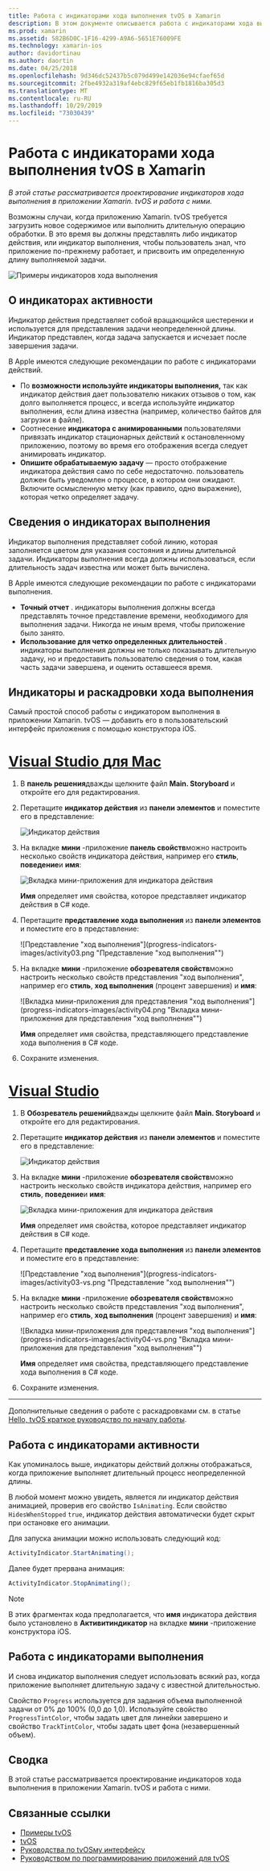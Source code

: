 ```yaml
---
title: Работа с индикаторами хода выполнения tvOS в Xamarin
description: В этом документе описывается работа с индикаторами хода выполнения в приложении tvOS, созданном с помощью Xamarin. В нем обсуждаются индикаторы выполнения и индикатор активности.
ms.prod: xamarin
ms.assetid: 582B6D0C-1F16-4299-A9A6-5651E76009FE
ms.technology: xamarin-ios
author: davidortinau
ms.author: daortin
ms.date: 04/25/2018
ms.openlocfilehash: 9d346dc52437b5c079d499e142036e94cfaef65d
ms.sourcegitcommit: 2fbe4932a319af4ebc829f65eb1fb1816ba305d3
ms.translationtype: MT
ms.contentlocale: ru-RU
ms.lasthandoff: 10/29/2019
ms.locfileid: "73030439"
---
```

# <a name="working-with-tvos-progress-indicators-in-xamarin"></a>Работа с индикаторами хода выполнения tvOS в Xamarin

_В этой статье рассматривается проектирование индикаторов хода выполнения в приложении Xamarin. tvOS и работа с ними._

Возможны случаи, когда приложению Xamarin. tvOS требуется загрузить новое содержимое или выполнить длительную операцию обработки. В это время вы должны представлять либо индикатор действия, или индикатор выполнения, чтобы пользователь знал, что приложение по-прежнему работает, и присвоить им определенную длину выполняемой задачи.

![Примеры индикаторов хода выполнения](progress-indicators-images/intro01.png "Примеры индикаторов хода выполнения")

## <a name="about-activity-indicators"></a>О индикаторах активности

Индикатор действия представляет собой вращающийся шестеренки и используется для представления задачи неопределенной длины. Индикатор представлен, когда задача запускается и исчезает после завершения задачи.

В Apple имеются следующие рекомендации по работе с индикаторами действий.

- По **возможности используйте индикаторы выполнения,** так как индикатор действия дает пользователю никаких отзывов о том, как долго выполняется процесс, и всегда используйте индикатор выполнения, если длина известна (например, количество байтов для загрузки в файле).
- Соотнесение **индикатора с анимированными** пользователями привязать индикатор стационарных действий к остановленному приложению, поэтому во время его отображения всегда следует анимировать индикатор.
- **Опишите обрабатываемую задачу** — просто отображение индикатора действия само по себе недостаточно. пользователь должен быть уведомлен о процессе, в котором они ожидают. Включите осмысленную метку (как правило, одно выражение), которая четко определяет задачу.

## <a name="about-progress-bars"></a>Сведения о индикаторах выполнения

Индикатор выполнения представляет собой линию, которая заполняется цветом для указания состояния и длины длительной задачи. Индикаторы выполнения всегда должны использоваться, если длительность задач известна или может быть вычислена.

В Apple имеются следующие рекомендации по работе с индикаторами выполнения.

- **Точный отчет** . индикаторы выполнения должны всегда представлять точное представление времени, необходимого для выполнения задачи. Никогда не иным время, чтобы приложение было занято.
- **Использование для четко определенных длительностей** . индикаторы выполнения должны не только показывать длительную задачу, но и предоставить пользователю сведения о том, какая часть задачи завершена, и оценить оставшееся время.

## <a name="progress-indicators-and-storyboards"></a>Индикаторы и раскадровки хода выполнения

Самый простой способ работы с индикатором выполнения в приложении Xamarin. tvOS — добавить его в пользовательский интерфейс приложения с помощью конструктора iOS.

# <a name="visual-studio-for-mactabmacos"></a>[Visual Studio для Mac](#tab/macos)

1. В **панель решения**дважды щелкните файл **Main. Storyboard** и откройте его для редактирования.

2. Перетащите **индикатор действия** из **панели элементов** и поместите его в представление: 

    ![Индикатор действия](progress-indicators-images/activity01.png "Индикатор действия")

3. На вкладке **мини** -приложение **панель свойств**можно настроить несколько свойств индикатора действия, например его **стиль**, **поведение**и **имя**: 

    ![Вкладка мини-приложения для индикатора действия](progress-indicators-images/activity02.png "Вкладка мини-приложения для индикатора действия")
    
    **Имя** определяет имя свойства, которое представляет индикатор действия в C# коде.

4. Перетащите **представление хода выполнения** из **панели элементов** и поместите его в представление: 

    ![Представление "ход выполнения"](progress-indicators-images/activity03.png "Представление "ход выполнения"")

5. На вкладке **мини** -приложение **обозревателя свойств**можно настроить несколько свойств представления "ход выполнения", например его **стиль**, **ход выполнения** (процент завершения) и **имя**: 

    ![Вкладка мини-приложения для представления "ход выполнения"](progress-indicators-images/activity04.png "Вкладка мини-приложения для представления "ход выполнения"")
    
    **Имя** определяет имя свойства, представляющего представление хода выполнения в C# коде.

6. Сохраните изменения.

# <a name="visual-studiotabwindows"></a>[Visual Studio](#tab/windows)

1. В **Обозреватель решений**дважды щелкните файл **Main. Storyboard** и откройте его для редактирования.

2. Перетащите **индикатор действия** из **панели элементов** и поместите его в представление: 

    ![Индикатор действия](progress-indicators-images/activity01-vs.png
    "Индикатор действия")

3. На вкладке **мини** -приложение **обозревателя свойств**можно настроить несколько свойств индикатора действия, например его **стиль**, **поведение**и **имя**: 

    ![Вкладка мини-приложения для индикатора действия](progress-indicators-images/activity02-vs.png "Вкладка мини-приложения для индикатора действия")

    **Имя** определяет имя свойства, которое представляет индикатор действия в C# коде.

4. Перетащите **представление хода выполнения** из **панели элементов** и поместите его в представление: 

   ![Представление "ход выполнения"](progress-indicators-images/activity03-vs.png "Представление "ход выполнения"")

5. На вкладке **мини** -приложение **обозревателя свойств**можно настроить несколько свойств представления "ход выполнения", например его **стиль**, **ход выполнения** (процент завершения) и **имя**: 

    ![Вкладка мини-приложения для представления "ход выполнения"](progress-indicators-images/activity04-vs.png "Вкладка мини-приложения для представления "ход выполнения"")
    
    **Имя** определяет имя свойства, представляющего представление хода выполнения в C# коде.

6. Сохраните изменения.

-----

Дополнительные сведения о работе с раскадровками см. в статье [Hello, tvOS краткое руководство по началу работы](~/ios/tvos/get-started/hello-tvos.md). 

## <a name="working-with-activity-indicators"></a>Работа с индикаторами активности

Как упоминалось выше, индикаторы действий должны отображаться, когда приложение выполняет длительный процесс неопределенной длины.

В любой момент можно увидеть, является ли индикатор действия анимацией, проверив его свойство `IsAnimating`. Если свойство `HidesWhenStopped` `true`, индикатор действия автоматически будет скрыт при остановке его анимации.

Для запуска анимации можно использовать следующий код: 

```csharp
ActivityIndicator.StartAnimating();
```

Далее будет прервана анимация:

```csharp
ActivityIndicator.StopAnimating();
```

> [!NOTE]
> В этих фрагментах кода предполагается, что **имя** индикатора действия было установлено в **Активитиндикатор** на вкладке **мини** -приложение конструктора iOS.

## <a name="working-with-progress-bars"></a>Работа с индикаторами выполнения

И снова индикатор выполнения следует использовать всякий раз, когда приложение выполняет длительную задачу с известной длительностью. 

Свойство `Progress` используется для задания объема выполненной задачи от 0% до 100% (0,0 до 1,0). Используйте свойство `ProgressTintColor`, чтобы задать цвет для линейки завершено и свойство `TrackTintColor`, чтобы задать цвет фона (незавершенный объем).

## <a name="summary"></a>Сводка

В этой статье рассматривается проектирование индикаторов хода выполнения в приложении Xamarin. tvOS и работа с ними.

## <a name="related-links"></a>Связанные ссылки

- [Примеры tvOS](https://docs.microsoft.com/samples/browse/?products=xamarin&term=Xamarin.iOS+tvOS)
- [tvOS](https://developer.apple.com/tvos/)
- [Руководства по tvOSму интерфейсу](https://developer.apple.com/tvos/human-interface-guidelines/)
- [Руководством по программированию приложений для tvOS](https://developer.apple.com/library/prerelease/tvos/documentation/General/Conceptual/AppleTV_PG/)
